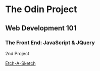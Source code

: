 <h1>The Odin Project</h1>
<h2>Web Development 101</h2>
<h3>The Front End: JavaScript & JQuery </h3>
<p> 2nd Project </p>
<a href="http://www.theodinproject.com/web-development-101/javascript-and-jquery">Etch-A-Sketch</a>

